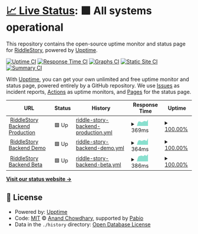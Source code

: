 # [📈 Live Status](https://RiddleStory.github.io/upptime): <!--live status--> **🟩 All systems operational**

This repository contains the open-source uptime monitor and status page for [RiddleStory](https://www.RiddleStory.com), powered by [Upptime](https://github.com/upptime/upptime).

[![Uptime CI](https://github.com/RiddleStory/upptime/workflows/Uptime%20CI/badge.svg)](https://github.com/RiddleStory/upptime/actions?query=workflow%3A%22Uptime+CI%22)
[![Response Time CI](https://github.com/RiddleStory/upptime/workflows/Response%20Time%20CI/badge.svg)](https://github.com/RiddleStory/upptime/actions?query=workflow%3A%22Response+Time+CI%22)
[![Graphs CI](https://github.com/RiddleStory/upptime/workflows/Graphs%20CI/badge.svg)](https://github.com/RiddleStory/upptime/actions?query=workflow%3A%22Graphs+CI%22)
[![Static Site CI](https://github.com/RiddleStory/upptime/workflows/Static%20Site%20CI/badge.svg)](https://github.com/RiddleStory/upptime/actions?query=workflow%3A%22Static+Site+CI%22)
[![Summary CI](https://github.com/RiddleStory/upptime/workflows/Summary%20CI/badge.svg)](https://github.com/RiddleStory/upptime/actions?query=workflow%3A%22Summary+CI%22)

With [Upptime](https://upptime.js.org), you can get your own unlimited and free uptime monitor and status page, powered entirely by a GitHub repository. We use [Issues](https://github.com/RiddleStory/upptime/issues) as incident reports, [Actions](https://github.com/RiddleStory/upptime/actions) as uptime monitors, and [Pages](https://RiddleStory.github.io/upptime) for the status page.

<!--start: status pages-->
<!-- This summary is generated by Upptime (https://github.com/upptime/upptime) -->
<!-- Do not edit this manually, your changes will be overwritten -->
<!-- prettier-ignore -->
| URL | Status | History | Response Time | Uptime |
| --- | ------ | ------- | ------------- | ------ |
| <img alt="" src="https://icons.duckduckgo.com/ip3/play.riddlestory.com.ico" height="13"> [RiddleStory Backend Production](https://play.riddlestory.com/api/version) | 🟩 Up | [riddle-story-backend-production.yml](https://github.com/RiddleStory/upptime/commits/HEAD/history/riddle-story-backend-production.yml) | <details><summary><img alt="Response time graph" src="./graphs/riddle-story-backend-production/response-time-week.png" height="20"> 369ms</summary><br><a href="https://RiddleStory.github.io/upptime/history/riddle-story-backend-production"><img alt="Response time 409" src="https://img.shields.io/endpoint?url=https%3A%2F%2Fraw.githubusercontent.com%2FRiddleStory%2Fupptime%2FHEAD%2Fapi%2Friddle-story-backend-production%2Fresponse-time.json"></a><br><a href="https://RiddleStory.github.io/upptime/history/riddle-story-backend-production"><img alt="24-hour response time 502" src="https://img.shields.io/endpoint?url=https%3A%2F%2Fraw.githubusercontent.com%2FRiddleStory%2Fupptime%2FHEAD%2Fapi%2Friddle-story-backend-production%2Fresponse-time-day.json"></a><br><a href="https://RiddleStory.github.io/upptime/history/riddle-story-backend-production"><img alt="7-day response time 369" src="https://img.shields.io/endpoint?url=https%3A%2F%2Fraw.githubusercontent.com%2FRiddleStory%2Fupptime%2FHEAD%2Fapi%2Friddle-story-backend-production%2Fresponse-time-week.json"></a><br><a href="https://RiddleStory.github.io/upptime/history/riddle-story-backend-production"><img alt="30-day response time 395" src="https://img.shields.io/endpoint?url=https%3A%2F%2Fraw.githubusercontent.com%2FRiddleStory%2Fupptime%2FHEAD%2Fapi%2Friddle-story-backend-production%2Fresponse-time-month.json"></a><br><a href="https://RiddleStory.github.io/upptime/history/riddle-story-backend-production"><img alt="1-year response time 409" src="https://img.shields.io/endpoint?url=https%3A%2F%2Fraw.githubusercontent.com%2FRiddleStory%2Fupptime%2FHEAD%2Fapi%2Friddle-story-backend-production%2Fresponse-time-year.json"></a></details> | <details><summary><a href="https://RiddleStory.github.io/upptime/history/riddle-story-backend-production">100.00%</a></summary><a href="https://RiddleStory.github.io/upptime/history/riddle-story-backend-production"><img alt="All-time uptime 98.33%" src="https://img.shields.io/endpoint?url=https%3A%2F%2Fraw.githubusercontent.com%2FRiddleStory%2Fupptime%2FHEAD%2Fapi%2Friddle-story-backend-production%2Fuptime.json"></a><br><a href="https://RiddleStory.github.io/upptime/history/riddle-story-backend-production"><img alt="24-hour uptime 100.00%" src="https://img.shields.io/endpoint?url=https%3A%2F%2Fraw.githubusercontent.com%2FRiddleStory%2Fupptime%2FHEAD%2Fapi%2Friddle-story-backend-production%2Fuptime-day.json"></a><br><a href="https://RiddleStory.github.io/upptime/history/riddle-story-backend-production"><img alt="7-day uptime 100.00%" src="https://img.shields.io/endpoint?url=https%3A%2F%2Fraw.githubusercontent.com%2FRiddleStory%2Fupptime%2FHEAD%2Fapi%2Friddle-story-backend-production%2Fuptime-week.json"></a><br><a href="https://RiddleStory.github.io/upptime/history/riddle-story-backend-production"><img alt="30-day uptime 100.00%" src="https://img.shields.io/endpoint?url=https%3A%2F%2Fraw.githubusercontent.com%2FRiddleStory%2Fupptime%2FHEAD%2Fapi%2Friddle-story-backend-production%2Fuptime-month.json"></a><br><a href="https://RiddleStory.github.io/upptime/history/riddle-story-backend-production"><img alt="1-year uptime 98.33%" src="https://img.shields.io/endpoint?url=https%3A%2F%2Fraw.githubusercontent.com%2FRiddleStory%2Fupptime%2FHEAD%2Fapi%2Friddle-story-backend-production%2Fuptime-year.json"></a></details>
| <img alt="" src="https://icons.duckduckgo.com/ip3/demo.riddlestory.com.ico" height="13"> [RiddleStory Backend Demo](https://demo.riddlestory.com/api/version) | 🟩 Up | [riddle-story-backend-demo.yml](https://github.com/RiddleStory/upptime/commits/HEAD/history/riddle-story-backend-demo.yml) | <details><summary><img alt="Response time graph" src="./graphs/riddle-story-backend-demo/response-time-week.png" height="20"> 364ms</summary><br><a href="https://RiddleStory.github.io/upptime/history/riddle-story-backend-demo"><img alt="Response time 405" src="https://img.shields.io/endpoint?url=https%3A%2F%2Fraw.githubusercontent.com%2FRiddleStory%2Fupptime%2FHEAD%2Fapi%2Friddle-story-backend-demo%2Fresponse-time.json"></a><br><a href="https://RiddleStory.github.io/upptime/history/riddle-story-backend-demo"><img alt="24-hour response time 512" src="https://img.shields.io/endpoint?url=https%3A%2F%2Fraw.githubusercontent.com%2FRiddleStory%2Fupptime%2FHEAD%2Fapi%2Friddle-story-backend-demo%2Fresponse-time-day.json"></a><br><a href="https://RiddleStory.github.io/upptime/history/riddle-story-backend-demo"><img alt="7-day response time 364" src="https://img.shields.io/endpoint?url=https%3A%2F%2Fraw.githubusercontent.com%2FRiddleStory%2Fupptime%2FHEAD%2Fapi%2Friddle-story-backend-demo%2Fresponse-time-week.json"></a><br><a href="https://RiddleStory.github.io/upptime/history/riddle-story-backend-demo"><img alt="30-day response time 384" src="https://img.shields.io/endpoint?url=https%3A%2F%2Fraw.githubusercontent.com%2FRiddleStory%2Fupptime%2FHEAD%2Fapi%2Friddle-story-backend-demo%2Fresponse-time-month.json"></a><br><a href="https://RiddleStory.github.io/upptime/history/riddle-story-backend-demo"><img alt="1-year response time 405" src="https://img.shields.io/endpoint?url=https%3A%2F%2Fraw.githubusercontent.com%2FRiddleStory%2Fupptime%2FHEAD%2Fapi%2Friddle-story-backend-demo%2Fresponse-time-year.json"></a></details> | <details><summary><a href="https://RiddleStory.github.io/upptime/history/riddle-story-backend-demo">100.00%</a></summary><a href="https://RiddleStory.github.io/upptime/history/riddle-story-backend-demo"><img alt="All-time uptime 100.00%" src="https://img.shields.io/endpoint?url=https%3A%2F%2Fraw.githubusercontent.com%2FRiddleStory%2Fupptime%2FHEAD%2Fapi%2Friddle-story-backend-demo%2Fuptime.json"></a><br><a href="https://RiddleStory.github.io/upptime/history/riddle-story-backend-demo"><img alt="24-hour uptime 100.00%" src="https://img.shields.io/endpoint?url=https%3A%2F%2Fraw.githubusercontent.com%2FRiddleStory%2Fupptime%2FHEAD%2Fapi%2Friddle-story-backend-demo%2Fuptime-day.json"></a><br><a href="https://RiddleStory.github.io/upptime/history/riddle-story-backend-demo"><img alt="7-day uptime 100.00%" src="https://img.shields.io/endpoint?url=https%3A%2F%2Fraw.githubusercontent.com%2FRiddleStory%2Fupptime%2FHEAD%2Fapi%2Friddle-story-backend-demo%2Fuptime-week.json"></a><br><a href="https://RiddleStory.github.io/upptime/history/riddle-story-backend-demo"><img alt="30-day uptime 100.00%" src="https://img.shields.io/endpoint?url=https%3A%2F%2Fraw.githubusercontent.com%2FRiddleStory%2Fupptime%2FHEAD%2Fapi%2Friddle-story-backend-demo%2Fuptime-month.json"></a><br><a href="https://RiddleStory.github.io/upptime/history/riddle-story-backend-demo"><img alt="1-year uptime 100.00%" src="https://img.shields.io/endpoint?url=https%3A%2F%2Fraw.githubusercontent.com%2FRiddleStory%2Fupptime%2FHEAD%2Fapi%2Friddle-story-backend-demo%2Fuptime-year.json"></a></details>
| <img alt="" src="https://icons.duckduckgo.com/ip3/beta.riddlestory.com.ico" height="13"> [RiddleStory Backend Beta](https://beta.riddlestory.com/api/version) | 🟩 Up | [riddle-story-backend-beta.yml](https://github.com/RiddleStory/upptime/commits/HEAD/history/riddle-story-backend-beta.yml) | <details><summary><img alt="Response time graph" src="./graphs/riddle-story-backend-beta/response-time-week.png" height="20"> 386ms</summary><br><a href="https://RiddleStory.github.io/upptime/history/riddle-story-backend-beta"><img alt="Response time 397" src="https://img.shields.io/endpoint?url=https%3A%2F%2Fraw.githubusercontent.com%2FRiddleStory%2Fupptime%2FHEAD%2Fapi%2Friddle-story-backend-beta%2Fresponse-time.json"></a><br><a href="https://RiddleStory.github.io/upptime/history/riddle-story-backend-beta"><img alt="24-hour response time 480" src="https://img.shields.io/endpoint?url=https%3A%2F%2Fraw.githubusercontent.com%2FRiddleStory%2Fupptime%2FHEAD%2Fapi%2Friddle-story-backend-beta%2Fresponse-time-day.json"></a><br><a href="https://RiddleStory.github.io/upptime/history/riddle-story-backend-beta"><img alt="7-day response time 386" src="https://img.shields.io/endpoint?url=https%3A%2F%2Fraw.githubusercontent.com%2FRiddleStory%2Fupptime%2FHEAD%2Fapi%2Friddle-story-backend-beta%2Fresponse-time-week.json"></a><br><a href="https://RiddleStory.github.io/upptime/history/riddle-story-backend-beta"><img alt="30-day response time 383" src="https://img.shields.io/endpoint?url=https%3A%2F%2Fraw.githubusercontent.com%2FRiddleStory%2Fupptime%2FHEAD%2Fapi%2Friddle-story-backend-beta%2Fresponse-time-month.json"></a><br><a href="https://RiddleStory.github.io/upptime/history/riddle-story-backend-beta"><img alt="1-year response time 397" src="https://img.shields.io/endpoint?url=https%3A%2F%2Fraw.githubusercontent.com%2FRiddleStory%2Fupptime%2FHEAD%2Fapi%2Friddle-story-backend-beta%2Fresponse-time-year.json"></a></details> | <details><summary><a href="https://RiddleStory.github.io/upptime/history/riddle-story-backend-beta">100.00%</a></summary><a href="https://RiddleStory.github.io/upptime/history/riddle-story-backend-beta"><img alt="All-time uptime 99.99%" src="https://img.shields.io/endpoint?url=https%3A%2F%2Fraw.githubusercontent.com%2FRiddleStory%2Fupptime%2FHEAD%2Fapi%2Friddle-story-backend-beta%2Fuptime.json"></a><br><a href="https://RiddleStory.github.io/upptime/history/riddle-story-backend-beta"><img alt="24-hour uptime 100.00%" src="https://img.shields.io/endpoint?url=https%3A%2F%2Fraw.githubusercontent.com%2FRiddleStory%2Fupptime%2FHEAD%2Fapi%2Friddle-story-backend-beta%2Fuptime-day.json"></a><br><a href="https://RiddleStory.github.io/upptime/history/riddle-story-backend-beta"><img alt="7-day uptime 100.00%" src="https://img.shields.io/endpoint?url=https%3A%2F%2Fraw.githubusercontent.com%2FRiddleStory%2Fupptime%2FHEAD%2Fapi%2Friddle-story-backend-beta%2Fuptime-week.json"></a><br><a href="https://RiddleStory.github.io/upptime/history/riddle-story-backend-beta"><img alt="30-day uptime 100.00%" src="https://img.shields.io/endpoint?url=https%3A%2F%2Fraw.githubusercontent.com%2FRiddleStory%2Fupptime%2FHEAD%2Fapi%2Friddle-story-backend-beta%2Fuptime-month.json"></a><br><a href="https://RiddleStory.github.io/upptime/history/riddle-story-backend-beta"><img alt="1-year uptime 99.99%" src="https://img.shields.io/endpoint?url=https%3A%2F%2Fraw.githubusercontent.com%2FRiddleStory%2Fupptime%2FHEAD%2Fapi%2Friddle-story-backend-beta%2Fuptime-year.json"></a></details>

<!--end: status pages-->

[**Visit our status website →**](https://RiddleStory.github.io/upptime)

## 📄 License

- Powered by: [Upptime](https://github.com/upptime/upptime)
- Code: [MIT](./LICENSE) © [Anand Chowdhary](https://anandchowdhary.com), supported by [Pabio](https://pabio.com)
- Data in the `./history` directory: [Open Database License](https://opendatacommons.org/licenses/odbl/1-0/)
